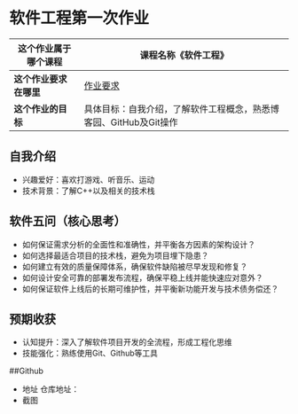 # 软件工程第一次作业

| **这个作业属于哪个课程** | 课程名称《软件工程》 |
|--------------------------|------------------------------|
| **这个作业要求在哪里**   | [作业要求](https://edu.cnblogs.com/campus/gdgy/Class12Grade23ComputerScience/homework/13469) |
| **这个作业的目标**       | 具体目标：自我介绍，了解软件工程概念，熟悉博客园、GitHub及Git操作 |

## 自我介绍
- 兴趣爱好：喜欢打游戏、听音乐、运动
- 技术背景：了解C++以及相关的技术栈

## 软件五问（核心思考）
- 如何保证需求分析的全面性和准确性，并平衡各方因素的架构设计？
- 如何选择最适合项目的技术栈，避免为项目埋下隐患？
- 如何建立有效的质量保障体系，确保软件缺陷被尽早发现和修复？
- 如何设计安全可靠的部署发布流程，确保平稳上线并能快速应对意外？
- 如何保证软件上线后的长期可维护性，并平衡新功能开发与技术债务偿还？

## 预期收获
- 认知提升：深入了解软件项目开发的全流程，形成工程化思维
- 技能强化：熟练使用Git、Github等工具

##Github
- 地址
仓库地址：
- 截图
